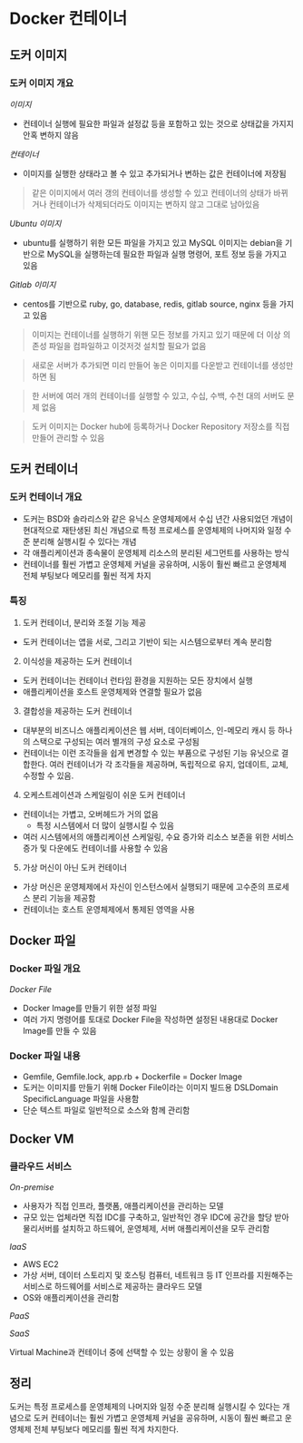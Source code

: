 # Docker 컨테이너

## 도커 이미지

### 도커 이미지 개요

*이미지*

- 컨테이너 실행에 필요한 파일과 설정값 등을 포함하고 있는 것으로 상태값을 가지지 안혹 변하지 않음

*컨테이너*

- 이미지를 실행한 상태라고 볼 수 있고 추가되거나 변하는 값은 컨테이너에 저장됨

> 같은 이미지에서 여러 갱의 컨테이너를 생성할 수 있고 컨테이너의 상태가 바뀌거나 컨테이너가 삭제되더라도 이미지는 변하지 않고 그대로 남아있음

*Ubuntu 이미지*

- ubuntu를 실행하기 위한 모든 파일을 가지고 있고 MySQL 이미지는 debian을 기반으로 MySQL을 실행하는데 필요한 파일과 실행 명령어, 포트 정보 등을 가지고 있음

*Gitlab 이미지*

- centos를 기반으로 ruby, go, database, redis, gitlab source, nginx 등을 가지고 있음

> 이미지는 컨테이너를 실행하기 위핸 모든 정보를 가지고 있기 때문에 더 이상 의존성 파일을 컴파일하고 이것저것 설치할 필요가 없음

> 새로운 서버가 추가되면 미리 만들어 놓은 이미지를 다운받고 컨테이너를 생성만 하면 됨

> 한 서버에 여러 개의 컨테이너를 실행할 수 있고, 수십, 수백, 수천 대의 서버도 문제 없음

> 도커 이미지는 Docker hub에 등록하거나 Docker Repository 저장소를 직접 만들어 관리할 수 있음

## 도커 컨테이너

### 도커 컨테이너 개요

- 도커는 BSD와 솔라리스와 같은 유닉스 운영체제에서 수십 년간 사용되었던 개념이 현대적으로 재탄생된 최신 개념으로 특정 프로세스를 운영체제의 나머지와 일정 수준 분리해 실행시킬 수 있다는 개념
- 각 애플리케이션과 종속물이 운영체제 리소스의 분리된 세그먼트를 사용하는 방식
- 컨테이너를 훨씬 가볍고 운영체제 커널을 공유하며, 시동이 훨씬 빠르고 운영체제 전체 부팅보다 메모리를 훨씬 적게 차지

### 특징

1. 도커 컨테이너, 분리와 조절 기능 제공

  - 도커 컨테이너는 앱을 서로, 그리고 기반이 되는 시스템으로부터 계속 분리함

2. 이식성을 제공하는 도커 컨테이너

- 도커 컨테이너는 컨테이너 런타임 환경을 지원하는 모든 장치에서 실행
- 애플리케이션을 호스트 운영체제와 연결할 필요가 없음

3. 결합성을 제공하는 도커 컨테이너

- 대부분의 비즈니스 애플리케이션은 웹 서버, 데이터베이스, 인-메모리 캐시 등 하나의 스택으로 구성되는 여러 별개의 구성 요소로 구성됨
- 컨테이너는 이런 조각들을 쉽게 변경할 수 있는 부품으로 구성된 기능 유닛으로 결합한다. 여러 컨테이너가 각 조각들을 제공하며, 독립적으로 유지, 업데이트, 교체, 수정할 수 있음.

4. 오케스트레이션과 스케일링이 쉬운 도커 컨테이너

- 컨테이너는 가볍고, 오버헤드가 거의 없음
  - 특정 시스템에서 더 많이 실행시킬 수 있음
- 여러 시스템에서의 애플리케이션 스케일링, 수요 증가와 리소스 보존을 위한 서비스 증가 및 다운에도 컨테이너를 사용할 수 있음

5. 가상 머신이 아닌 도커 컨테이너

- 가상 머신은 운영체제에서 자신이 인스턴스에서 실행되기 때문에 고수준의 프로세스 분리 기능을 제공함
- 컨테이너는 호스트 운영체제에서 통제된 영역을 사용

## Docker 파일

### Docker 파일 개요

*Docker File*

- Docker Image를 만들기 위한 설정 파일
- 여러 가지 명령어를 토대로 Docker File을 작성하면 설정된 내용대로 Docker Image를 만들 수 있음

### Docker 파일 내용

- Gemfile, Gemfile.lock, app.rb + Dockerfile = Docker Image
- 도커는 이미지를 만들기 위해 Docker File이라는 이미지 빌드용 DSLDomain SpecificLanguage 파일을 사용함
- 단순 텍스트 파일로 일반적으로 소스와 함께 관리함

## Docker VM

### 클라우드 서비스

*On-premise*

- 사용자가 직접 인프라, 플랫폼, 애플리케이션을 관리하는 모델
- 규모 있는 업체라면 직접 IDC를 구축하고, 일반적인 경우 IDC에 공간을 할당 받아 물리서버를 설치하고 하드웨어, 운영체제, 서버 애플리케이션을 모두 관리함

*IaaS*

- AWS EC2
- 가상 서버, 데이터 스토리지 및 호스팅 컴퓨터, 네트워크 등 IT 인프라를 지원해주는 서비스로 하드웨어를 서비스로 제공하는 클라우드 모델
- OS와 애플리케이션을 관리함

*PaaS*

*SaaS*

Virtual Machine과 컨테이너 중에 선택할 수 있는 상황이 올 수 있음

## 정리
도커는 특정 프로세스를 운영체제의 나머지와 일정 수준 분리해 실행시킬 수 있다는 개념으로 도커 컨테이너는 훨씬 가볍고 운영체제 커널을 공유하며, 시동이 훨씬 빠르고 운영체제 전체 부팅보다 메모리를 훨씬 적게 차지한다.
